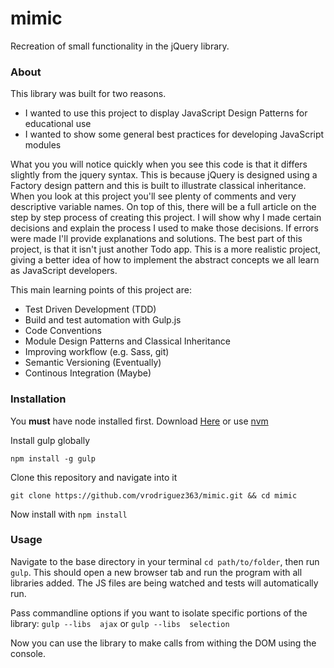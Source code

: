 # mimic
Recreation of small functionality in the jQuery library. 

### About
This library was built for two reasons.
* I wanted to use this project to display JavaScript Design Patterns for educational use
* I wanted to show some general best practices for developing JavaScript modules

What you you will notice quickly when you see this code is that it differs slightly from the jquery syntax. This is because jQuery is designed using a Factory design pattern and this is built to illustrate classical inheritance. When you look at this project you'll see plenty of comments and very descriptive variable names. On top of this, there will be a full article on the step by step process of creating this project. I will show why I made certain decisions and explain the process I used to make those decisions. If errors were made I'll provide explanations and solutions. The best part of this project, is that it isn't just another Todo app. This is a more realistic project, giving a better idea of how to implement the abstract concepts we all learn as JavaScript developers. 

This main learning points of this project are:
* Test Driven Development (TDD)
* Build and test automation with Gulp.js
* Code Conventions
* Module Design Patterns and Classical Inheritance
* Improving workflow (e.g. Sass, git)
* Semantic Versioning (Eventually)
* Continous Integration (Maybe)

### Installation

You **must** have node installed first. Download [Here](https://nodejs.org/) or use [nvm](https://github.com/creationix/nvm)

Install gulp globally
```
npm install -g gulp
```

Clone this repository and navigate into it 
``` 
git clone https://github.com/vrodriguez363/mimic.git && cd mimic
```

Now install with ` npm install `

### Usage

Navigate to the base directory in your terminal ` cd path/to/folder `, then run ` gulp `. This should open a new browser tab and run the program with all libraries added. The JS files are being watched and tests will automatically run.

Pass commandline options if you want to isolate specific portions of the library: ` gulp --libs  ajax ` or ` gulp --libs  selection `

Now you can use the library to make calls from withing the DOM using the console.
